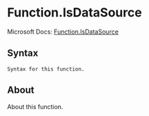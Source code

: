 ---
---

# Function.IsDataSource

Microsoft Docs: [Function.IsDataSource](https://docs.microsoft.com/en-us/powerquery-m/function-isdatasource)

## Syntax

```powerquery-m
Syntax for this function.
```

## About

About this function.

